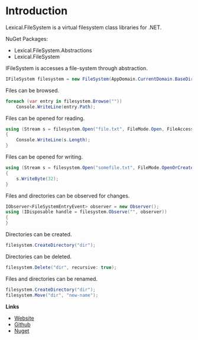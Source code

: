 # Introduction
Lexical.FileSystem is a virtual filesystem class libraries for .NET.

NuGet Packages:
* Lexical.FileSystem.Abstractions
* Lexical.FileSystem

IFileSystem is accesses a file-system through abstraction.

```csharp
IFileSystem filesystem = new FileSystem(AppDomain.CurrentDomain.BaseDirectory);
```

Files can be browsed.

```csharp
foreach (var entry in filesystem.Browse(""))
    Console.WriteLine(entry.Path);
```

Files can be opened for reading.

```csharp
using (Stream s = filesystem.Open("file.txt", FileMode.Open, FileAccess.Read, FileShare.Read))
{
    Console.WriteLine(s.Length);
}
```

Files can be opened for writing.

```csharp
using (Stream s = filesystem.Open("somefile.txt", FileMode.OpenOrCreate, FileAccess.ReadWrite, FileShare.ReadWrite))
{
    s.WriteByte(32);
}
```

Files and directories can be observed for changes.

```csharp
IObserver<FileSystemEntryEvent> observer = new Observer();
using (IDisposable handle = filesystem.Observe("", observer))
{
}
```

Directories can be created.

```csharp
filesystem.CreateDirectory("dir");
```

Directories can be deleted.

```csharp
filesystem.Delete("dir", recursive: true);
```

Files and directories can be renamed.

```csharp
filesystem.CreateDirectory("dir");
filesystem.Move("dir", "new-name");
```


**Links**
* [Website](http://lexical.fi/FileSystem/docs/index.html)
* [Github](https://github.com/tagcode/Lexical.FileSystem)
* [Nuget](https://www.nuget.org/packages/Lexical.FileSystem/)


